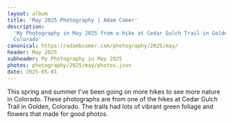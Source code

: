 ```yaml
---
layout: album
title: 'May 2025 Photography | Adam Comer'
description:
  'My Photography in May 2025 from a hike at Cedar Gulch Trail in Golden,
  Colorado'
canonical: https://adambcomer.com/photography/2025/may/
header: May 2025
subheader: My Photography in May 2025
photos: photography/2025/may/photos.json
date: 2025-05-01
---
```


This spring and summer I've been going on more hikes to see more nature in
Colorado. These photographs are from one of the hikes at Cedar Gulch Trail in
Golden, Colorado. The trails had lots of vibrant green foliage and flowers that
made for good photos.
